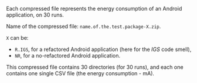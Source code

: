 Each compressed file represents the energy consumption of an Android application, on 30 runs.  

Name of the compressed file: ```name.of.the.test.package-X.zip```.  

```X``` can be:
*	```R.IGS```, for a refactored Android application (here for the *IGS* code smell),
*	```NR```, for a no-refactored Android application.

This compressed file contains 30 directories (for 30 runs), and each one contains one single CSV file (the energy consumption - mA).
